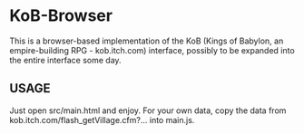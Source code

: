 # KoB-Browser #
This is a browser-based implementation of the KoB (Kings of Babylon, an empire-building RPG - kob.itch.com) interface, possibly to be expanded into the entire interface some day.

## USAGE ##
Just open src/main.html and enjoy. For your own data, copy the data from kob.itch.com/flash\_getVillage.cfm?... into main.js.
